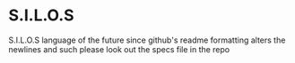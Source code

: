 # S.I.L.O.S
S.I.L.O.S language of the future
since github's readme formatting alters the newlines and such please look out the specs file in the repo

